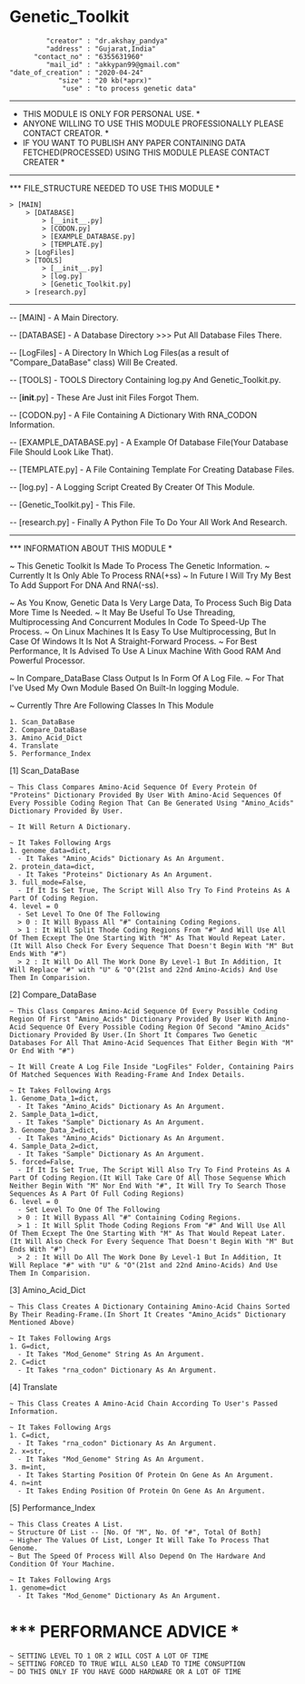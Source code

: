 # Genetic_Toolkit

             "creator" : "dr.akshay_pandya"
             "address" : "Gujarat,India"
          "contact_no" : "6355631960"
             "mail_id" : "akkypan99@gmail.com"
    "date_of_creation" : "2020-04-24"
                "size" : "20 kb(*aprx)"
                 "use" : "to process genetic data"

*******************************************************************************************************************
*  THIS MODULE IS ONLY FOR PERSONAL USE.                                                                          *
*  ANYONE WILLING TO USE THIS MODULE PROFESSIONALLY PLEASE CONTACT CREATOR.                                       *
*  IF YOU WANT TO PUBLISH ANY PAPER CONTAINING DATA FETCHED(PROCESSED) USING THIS MODULE PLEASE CONTACT CREATER   *
*******************************************************************************************************************

*** FILE_STRUCTURE NEEDED TO USE THIS MODULE *

    > [MAIN]
        > [DATABASE]
            > [__init__.py]
            > [CODON.py]
            > [EXAMPLE_DATABASE.py]
            > [TEMPLATE.py]
        > [LogFiles]
        > [TOOLS]
            > [__init__.py]
            > [log.py]
            > [Genetic_Toolkit.py]
        > [research.py]

-------------------------------------------------------------------------------------------------------------------

-- [MAIN] - A Main Directory.

-- [DATABASE] - A Database Directory >>> Put All Database Files There.

-- [LogFiles] - A Directory In Which Log Files(as a result of  "Compare_DataBase" class) Will Be Created.

-- [TOOLS] - TOOLS Directory Containing log.py And Genetic_Toolkit.py.

-- [__init__.py] - These Are Just init Files Forgot Them.

-- [CODON.py] - A File Containing A Dictionary With RNA_CODON Information.

-- [EXAMPLE_DATABASE.py] - A Example Of Database File(Your Database File Should Look Like That).

-- [TEMPLATE.py] - A File Containing Template For Creating Database Files.

-- [log.py] - A Logging Script Created By Creater Of This Module.

-- [Genetic_Toolkit.py] - This File.

-- [research.py] - Finally A Python File To Do Your All Work And Research.

-------------------------------------------------------------------------------------------------------------------

*** INFORMATION ABOUT THIS MODULE *

~ This Genetic Toolkit Is Made To Process The Genetic Information.
~ Currently It Is Only Able To Process RNA(+ss)
~ In Future I Will Try My Best To Add Support For DNA And RNA(-ss).

~ As You Know, Genetic Data Is Very Large Data, To Process Such Big Data More Time Is Needed.
~ It May Be Useful To Use Threading, Multiprocessing And Concurrent Modules In Code To Speed-Up The Process.
~ On Linux Machines It Is Easy To Use Multiprocessing, But In Case Of Windows It Is Not A Straight-Forward Process.
~ For Best Performance, It Is Advised To Use A Linux Machine With Good RAM And Powerful Processor.

~ In Compare_DataBase Class Output Is In Form Of A Log File.
~ For That I've Used My Own Module Based On Built-In logging Module. 

~ Currently Thre Are Following Classes In This Module
    
    1. Scan_DataBase
    2. Compare_DataBase
    3. Amino_Acid_Dict
    4. Translate
    5. Performance_Index

[1] Scan_DataBase
    
    ~ This Class Compares Amino-Acid Sequence Of Every Protein Of "Proteins" Dictionary Provided By User With Amino-Acid Sequences Of Every Possible Coding Region That Can Be Generated Using "Amino_Acids" Dictionary Provided By User.

    ~ It Will Return A Dictionary. 

    ~ It Takes Following Args
    1. genome_data=dict,
      - It Takes "Amino_Acids" Dictionary As An Argument.
    2. protein_data=dict,
      - It Takes "Proteins" Dictionary As An Argument.
    3. full_mode=False,
      - If It Is Set True, The Script Will Also Try To Find Proteins As A Part Of Coding Region.
    4. level = 0
      - Set Level To One Of The Following
      > 0 : It Will Bypass All "#" Containing Coding Regions.
      > 1 : It Will Split Thode Coding Regions From "#" And Will Use All Of Them Ecxept The One Starting With "M" As That Would Repeat Later.(It Will Also Check For Every Sequence That Doesn't Begin With "M" But Ends With "#")
      > 2 : It Will Do All The Work Done By Level-1 But In Addition, It Will Replace "#" with "U" & "O"(21st and 22nd Amino-Acids) And Use Them In Comparision.

[2] Compare_DataBase

    ~ This Class Compares Amino-Acid Sequence Of Every Possible Coding Region Of First "Amino_Acids" Dictionary Provided By User With Amino-Acid Sequence Of Every Possible Coding Region Of Second "Amino_Acids" Dictionary Provided By User.(In Short It Compares Two Genetic Databases For All That Amino-Acid Sequences That Either Begin With "M" Or End With "#")
    
    ~ It Will Create A Log File Inside "LogFiles" Folder, Containing Pairs Of Matched Sequences With Reading-Frame And Index Details. 
    
    ~ It Takes Following Args
    1. Genome_Data_1=dict,
      - It Takes "Amino_Acids" Dictionary As An Argument.
    2. Sample_Data_1=dict,
      - It Takes "Sample" Dictionary As An Argument.
    3. Genome_Data_2=dict,
      - It Takes "Amino_Acids" Dictionary As An Argument.
    4. Sample_Data_2=dict,
      - It Takes "Sample" Dictionary As An Argument.
    5. forced=False,
      - If It Is Set True, The Script Will Also Try To Find Proteins As A Part Of Coding Region.(It Will Take Care Of All Those Sequense Which Neither Begin With "M" Nor End With "#", It Will Try To Search Those Sequences As A Part Of Full Coding Regions)
    6. level = 0
      - Set Level To One Of The Following
      > 0 : It Will Bypass All "#" Containing Coding Regions.
      > 1 : It Will Split Thode Coding Regions From "#" And Will Use All Of Them Ecxept The One Starting With "M" As That Would Repeat Later.(It Will Also Check For Every Sequence That Doesn't Begin With "M" But Ends With "#")
      > 2 : It Will Do All The Work Done By Level-1 But In Addition, It Will Replace "#" with "U" & "O"(21st and 22nd Amino-Acids) And Use Them In Comparision.

[3] Amino_Acid_Dict

    ~ This Class Creates A Dictionary Containing Amino-Acid Chains Sorted By Their Reading-Frame.(In Short It Creates "Amino_Acids" Dictionary Mentioned Above)

    ~ It Takes Following Args
    1. G=dict,
      - It Takes "Mod_Genome" String As An Argument.
    2. C=dict
      - It Takes "rna_codon" Dictionary As An Argument.

[4] Translate

    ~ This Class Creates A Amino-Acid Chain According To User's Passed Information.

    ~ It Takes Following Args
    1. C=dict,
      - It Takes "rna_codon" Dictionary As An Argument.
    2. x=str,
      - It Takes "Mod_Genome" String As An Argument.
    3. m=int,
      - It Takes Starting Position Of Protein On Gene As An Argument.
    4. n=int
      - It Takes Ending Position Of Protein On Gene As An Argument.

[5] Performance_Index

    ~ This Class Creates A List.
    ~ Structure Of List -- [No. Of "M", No. Of "#", Total Of Both]
    ~ Higher The Values Of List, Longer It Will Take To Process That Genome.  
    ~ But The Speed Of Process Will Also Depend On The Hardware And Condition Of Your Machine.

    ~ It Takes Following Args
    1. genome=dict
      - It Takes "Mod_Genome" Dictionary As An Argument.


# *** PERFORMANCE ADVICE *
    ~ SETTING LEVEL TO 1 OR 2 WILL COST A LOT OF TIME
    ~ SETTING FORCED TO TRUE WILL ALSO LEAD TO TIME CONSUPTION
    ~ DO THIS ONLY IF YOU HAVE GOOD HARDWARE OR A LOT OF TIME
 
